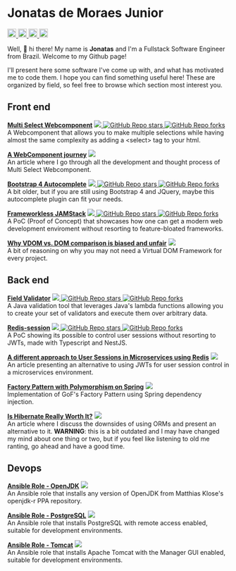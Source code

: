 # Jonatas de Moraes Junior

<a href="https://www.linkedin.com/in/jonatas-de-moraes-junior">
  <img src="https://img.shields.io/badge/-Jonatas%20de%20Moraes%20Junior-blue?style=for-the-badge&logo=Linkedin&logoColor=white" style="height:20px"/>
</a>
<a href="https://dev.to/honatas">
  <img src="https://img.shields.io/badge/-Honatas-black?style=for-the-badge&logo=dev.to&logoColor=white" style="height:20px"/>
</a>
<a href="mailto:jmoraes@gmail.com">
  <img src="https://img.shields.io/badge/-jmoraes@gmail.com-red?style=for-the-badge&logo=Gmail&logoColor=white&link=mailto:jmoraes@gmail.com" style="height:20px"/>
</a>
<a href="https://github.com/honatas/?tab=follow">
  <img src="https://img.shields.io/github/followers/honatas?label=Follow&style=social" style="height:20px"/>
</a>
  
Well, 👋 hi there! My name is **Jonatas** and I'm a Fullstack Software Engineer from Brazil. Welcome to my Github page!  

I'll present here some software I've come up with, and what has motivated me to code them. I hope you can find something useful here! These are organized by field, so feel free to browse which section most interest you.

## Front end

[**Multi Select Webcomponent**](https://github.com/Honatas/multi-select-webcomponent)
<a href="https://www.npmjs.com/package/@honatas/multi-select-webcomponent">
  <img src="https://img.shields.io/badge/-↗-CB3837?style=plastic&logo=npm&logoColor=white"/>
</a>
<a href="https://github.com/Honatas/multi-select-webcomponent">
  <img alt="GitHub Repo stars" src="https://img.shields.io/github/stars/honatas/multi-select-webcomponent?style=social">
  <img alt="GitHub Repo forks" src="https://img.shields.io/github/forks/honatas/multi-select-webcomponent?style=social&label=Fork">
</a>  
A Webcomponent that allows you to make multiple selections while having almost the same complexity as adding a \<select\> tag to your html.  

[**A WebComponent journey**](https://dev.to/honatas/a-webcomponent-journey-1kma)
<a href="https://dev.to/honatas/a-webcomponent-journey-1kma">
  <img src="https://img.shields.io/badge/-↗-black?style=plastic&logo=dev.to&logoColor=white"/>
</a>  
An article where I go through all the development and thought process of Multi Select Webcomponent.  

[**Bootstrap 4 Autocomplete**](https://github.com/Honatas/bootstrap-4-autocomplete)
<a href="https://www.npmjs.com/package/bootstrap-4-autocomplete">
  <img src="https://img.shields.io/badge/-↗-CB3837?style=plastic&logo=npm&logoColor=white"/>
</a>
<a href="https://github.com/Honatas/bootstrap-4-autocomplete">
  <img alt="GitHub Repo stars" src="https://img.shields.io/github/stars/honatas/bootstrap-4-autocomplete?style=social">
  <img alt="GitHub Repo forks" src="https://img.shields.io/github/forks/honatas/bootstrap-4-autocomplete?style=social&label=Fork">
</a>  
A bit older, but if you are still using Bootstrap 4 and JQuery, maybe this autocomplete plugin can fit your needs.  

[**Frameworkless JAMStack**](https://github.com/Honatas/frameworkless-jamstack)
<a href="https://github.com/Honatas/frameworkless-jamstack">
  <img src="https://img.shields.io/badge/-↗-navy?style=plastic&logo=github&logoColor=white"/>
</a>
<a href="https://github.com/Honatas/frameworkless-jamstack">
  <img alt="GitHub Repo stars" src="https://img.shields.io/github/stars/honatas/frameworkless-jamstack?style=social">
  <img alt="GitHub Repo forks" src="https://img.shields.io/github/forks/honatas/frameworkless-jamstack?style=social&label=Fork">
</a>  
A PoC (Proof of Concept) that showcases how one can get a modern web development enviroment without resorting to feature-bloated frameworks.

[**Why VDOM vs. DOM comparison is biased and unfair**](https://dev.to/honatas/why-vdom-vs-dom-comparison-is-biased-and-unfair-471m)
<a href="https://dev.to/honatas/why-vdom-vs-dom-comparison-is-biased-and-unfair-471m">
  <img src="https://img.shields.io/badge/-↗-black?style=plastic&logo=dev.to&logoColor=white"/>
</a>  
A bit of reasoning on why you may not need a Virtual DOM Framework for every project.  


## Back end

[**Field Validator**](https://github.com/Honatas/field-validator)
<a href="https://github.com/Honatas/field-validator">
  <img src="https://img.shields.io/badge/-↗-navy?style=plastic&logo=github&logoColor=white"/>
</a>
<a href="https://github.com/Honatas/field-validator">
  <img alt="GitHub Repo stars" src="https://img.shields.io/github/stars/honatas/field-validator?style=social">
  <img alt="GitHub Repo forks" src="https://img.shields.io/github/forks/honatas/field-validator?style=social&label=Fork">
</a>  
A Java validation tool that leverages Java's lambda functions allowing you to create your set of validators and execute them over arbitrary data.  

[**Redis-session**](https://github.com/Honatas/redis-session)
<a href="https://github.com/Honatas/redis-session">
  <img src="https://img.shields.io/badge/-↗-navy?style=plastic&logo=github&logoColor=white"/>
</a>
<a href="https://github.com/Honatas/redis-session">
  <img alt="GitHub Repo stars" src="https://img.shields.io/github/stars/honatas/redis-session?style=social">
  <img alt="GitHub Repo forks" src="https://img.shields.io/github/forks/honatas/redis-session?style=social&label=Fork">
</a>  
A PoC showing its possible to control user sessions without resorting to JWTs, made with Typescript and NestJS.

[**A different approach to User Sessions in Microservices using Redis**](https://dev.to/honatas/a-different-approach-to-user-sessions-in-microservices-5bpi)
<a href="https://dev.to/honatas/a-different-approach-to-user-sessions-in-microservices-5bpi">
  <img src="https://img.shields.io/badge/-↗-black?style=plastic&logo=dev.to&logoColor=white"/>
</a>  
An article presenting an alternative to using JWTs for user session control in a microservices environment.  

[**Factory Pattern with Polymorphism on Spring**](https://dev.to/honatas/factory-pattern-with-polymorphism-on-spring-47e)
<a href="https://dev.to/honatas/factory-pattern-with-polymorphism-on-spring-47e">
  <img src="https://img.shields.io/badge/-↗-black?style=plastic&logo=dev.to&logoColor=white"/>
</a>  
Implementation of GoF's Factory Pattern using Spring dependency injection.  

[**Is Hibernate Really Worth It?**](https://dev.to/honatas/is-hibernate-really-worth-it-1cmi)
<a href="https://dev.to/honatas/is-hibernate-really-worth-it-1cmi">
  <img src="https://img.shields.io/badge/-↗-black?style=plastic&logo=dev.to&logoColor=white"/>
</a>  
An article where I discuss the downsides of using ORMs and present an alternative to it. **WARNING**: this is a bit outdated and I may have changed my mind about one thing or two, but if you feel like listening to old me ranting, go ahead and have a good time.  


## Devops

[**Ansible Role - OpenJDK**](https://github.com/Honatas/ansible-role-openjdk-ppa)
<a href="https://galaxy.ansible.com/honatas/openjdk_ppa">
  <img src="https://img.shields.io/badge/-↗-EE0000?style=plastic&logo=Ansible&logoColor=white"/>
</a>  
An Ansible role that installs any version of OpenJDK from Matthias Klose's openjdk-r PPA repository.  

[**Ansible Role - PostgreSQL**](https://github.com/Honatas/ansible-role-postgresql-dev)
<a href="https://galaxy.ansible.com/honatas/postgresql_dev">
  <img src="https://img.shields.io/badge/-↗-EE0000?style=plastic&logo=Ansible&logoColor=white"/>
</a>  
An Ansible role that installs PostgreSQL with remote access enabled, suitable for development environments.  

[**Ansible Role - Tomcat**](https://github.com/Honatas/ansible-role-tomcat-dev)
<a href="https://galaxy.ansible.com/honatas/tomcat_dev">
  <img src="https://img.shields.io/badge/-↗-EE0000?style=plastic&logo=Ansible&logoColor=white"/>
</a>  
An Ansible role that installs Apache Tomcat with the Manager GUI enabled, suitable for development environments.
